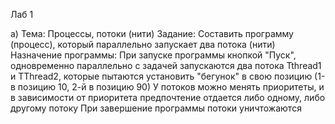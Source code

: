 Лаб 1 

а) Тема: Процессы, потоки (нити)
Задание: Составить программу (процесс), который параллельно запускает два потока (нити)
Назначение программы:
При запуске программы кнопкой &quot;Пуск&quot;, одновременно параллельно с задачей запускаются два
потока Tthread1 и TThread2, которые пытаются установить &quot;бегунок&quot; в свою позицию (1-в
позицию 10, 2-й в позицию 90)
У потоков можно менять приоритеты, и в зависимости от приоритета предпочтение отдается
либо одному, либо другому потоку
При завершение программы потоки уничтожаются
